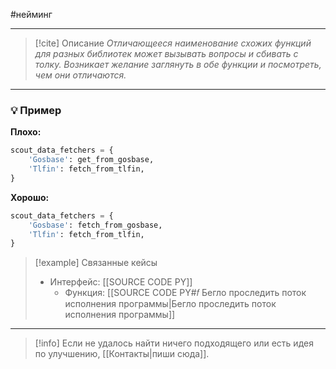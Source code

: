 #нейминг 
***

> [!cite] Описание
>_Отличающееся наименование схожих функций для разных библиотек может вызывать вопросы и сбивать с толку. Возникает желание заглянуть в обе функции и посмотреть, чем они отличаются._

***
### 💡 Пример


**Плохо:**
```python
scout_data_fetchers = {
	'Gosbase': get_from_gosbase,
	'Tlfin': fetch_from_tlfin,
}
```

**Хорошо:**
```python
scout_data_fetchers = {
	'Gosbase': fetch_from_gosbase,
	'Tlfin': fetch_from_tlfin,
}
```

> [!example] Связанные кейсы
>- Интерфейс: [[SOURCE CODE PY]]
>	- Функция: [[SOURCE CODE PY#𝑓 Бегло проследить поток исполнения программы|Бегло проследить поток исполнения программы]]

***

> [!info]
> Если не удалось найти ничего подходящего или есть идея по улучшению, [[Контакты|пиши сюда]].
